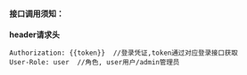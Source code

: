 #### 接口调用须知：
**header请求头**
```shell
Authorization: {{token}}  //登录凭证,token通过对应登录接口获取
User-Role: user  //角色, user用户/admin管理员
```